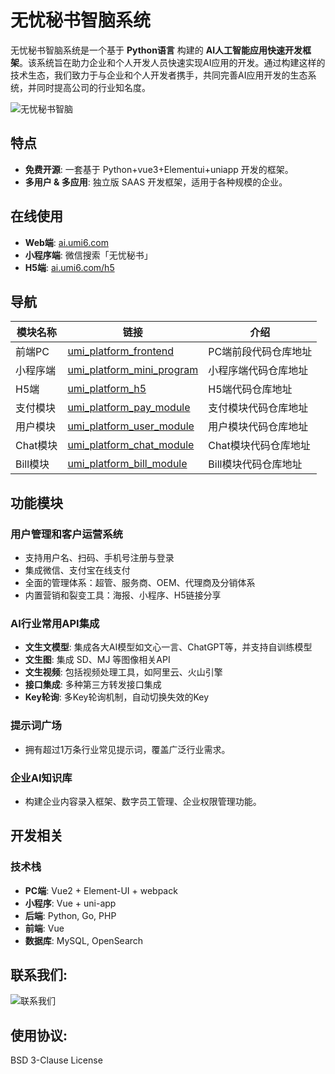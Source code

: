 # 无忧秘书智脑系统

无忧秘书智脑系统是一个基于 **Python语言** 构建的 **AI人工智能应用快速开发框架**。该系统旨在助力企业和个人开发人员快速实现AI应用的开发。通过构建这样的技术生态，我们致力于与企业和个人开发者携手，共同完善AI应用开发的生态系统，并同时提高公司的行业知名度。

![无忧秘书智脑](https://umi-intelligence.oss-cn-shenzhen.aliyuncs.com/static/website/screenshot-ai.umi6.com-2024.03.13-10_15_32.png)

## 特点

- **免费开源**: 一套基于 Python+vue3+Elementui+uniapp 开发的框架。
- **多用户 & 多应用**: 独立版 SAAS 开发框架，适用于各种规模的企业。

## 在线使用

- **Web端**: [ai.umi6.com](http://ai.umi6.com)
- **小程序端**: 微信搜索「无忧秘书」
- **H5端**: [ai.umi6.com/h5](http://ai.umi6.com/h5)

## 导航
| 模块名称    | 链接                                                                                 | 介绍           |
|---------|------------------------------------------------------------------------------------|--------------|
| 前端PC    | [umi_platform_frontend](https://github.com/ymzn3820/umi_platform_frontend)         | PC端前段代码仓库地址  |
| 小程序端    | [umi_platform_mini_program](https://github.com/ymzn3820/umi_platform_mini_program) | 小程序端代码仓库地址   |
| H5端     | [umi_platform_h5](https://github.com/ymzn3820/umi_platform_h5)                     | H5端代码仓库地址    |
| 支付模块    | [umi_platform_pay_module](https://github.com/ymzn3820/umi_platform_pay_module)     | 支付模块代码仓库地址   |
| 用户模块    | [umi_platform_user_module](https://github.com/ymzn3820/umi_platform_user_module)   | 用户模块代码仓库地址   |
| Chat模块  | [umi_platform_chat_module](https://github.com/ymzn3820/umi_platform_chat_module)   | Chat模块代码仓库地址 |
| Bill模块 | [umi_platform_bill_module](https://github.com/ymzn3820/umi_platform_bill_module)   | Bill模块代码仓库地址 |


## 功能模块

### 用户管理和客户运营系统

- 支持用户名、扫码、手机号注册与登录
- 集成微信、支付宝在线支付
- 全面的管理体系：超管、服务商、OEM、代理商及分销体系
- 内置营销和裂变工具：海报、小程序、H5链接分享

### AI行业常用API集成

- **文生文模型**: 集成各大AI模型如文心一言、ChatGPT等，并支持自训练模型
- **文生图**: 集成 SD、MJ 等图像相关API
- **文生视频**: 包括视频处理工具，如阿里云、火山引擎
- **接口集成**: 多种第三方转发接口集成
- **Key轮询**: 多Key轮询机制，自动切换失效的Key

### 提示词广场

- 拥有超过1万条行业常见提示词，覆盖广泛行业需求。

### 企业AI知识库

- 构建企业内容录入框架、数字员工管理、企业权限管理功能。

## 开发相关

### 技术栈

- **PC端**: Vue2 + Element-UI + webpack
- **小程序**: Vue + uni-app
- **后端**: Python, Go, PHP
- **前端**: Vue
- **数据库**: MySQL, OpenSearch

##  联系我们: 
![联系我们](https://umi-intelligence.oss-cn-shenzhen.aliyuncs.com/static/com/message_center/1705734163826.jpg)

## 使用协议: 
  BSD 3-Clause License

